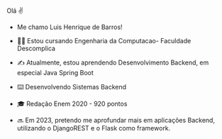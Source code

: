 Olá ✌️
- Me chamo Luis Henrique de Barros!


- 👨‍💻 Estou cursando Engenharia da Computacao- Faculdade Descomplica
- ✍️ Atualmente, estou aprendendo Desenvolvimento Backend, em especial Java Spring Boot
- ⌨️ Desenvolvendo Sistemas Backend
- 🎓 Redação Enem 2020 - 920 pontos
- 🔜 Em 2023, pretendo me aprofundar mais em aplicações Backend, utilizando o DjangoREST e o Flask como framework.

